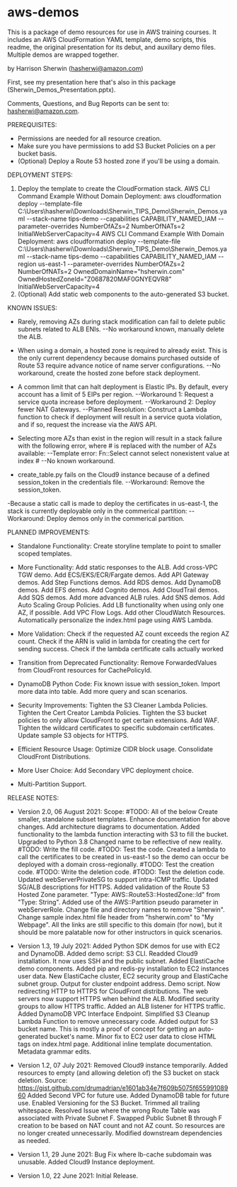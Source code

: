 # aws-demos

This is a package of demo resources for use in AWS training courses. It includes an AWS CloudFormation YAML template, demo scripts, this readme, the original presentation for its debut, and auxillary demo files. Multiple demos are wrapped together.

by Harrison Sherwin (hasherwi@amazon.com)

First, see my presentation here that's also in this package (Sherwin_Demos_Presentation.pptx).

Comments, Questions, and Bug Reports can be sent to: hasherwi@amazon.com.

PREREQUISITES:
  - Permissions are needed for all resource creation.
  - Make sure you have permissions to add S3 Bucket Policies on a per bucket basis.
  - (Optional) Deploy a Route 53 hosted zone if you'll be using a domain.

DEPLOYMENT STEPS:
  1. Deploy the template to create the CloudFormation stack.
    AWS CLI Command Example Without Domain Deployment:
      aws cloudformation deploy --template-file C:\Users\hasherwi\Downloads\Sherwin_TIPS_Demo\Sherwin_Demos.yaml --stack-name tips-demo --capabilities CAPABILITY_NAMED_IAM --parameter-overrides NumberOfAZs=2 NumberOfNATs=2  InitialWebServerCapacity=4
    AWS CLI Command Example With Domain Deployment:
      aws cloudformation deploy --template-file C:\Users\hasherwi\Downloads\Sherwin_TIPS_Demo\Sherwin_Demos.yaml --stack-name tips-demo --capabilities CAPABILITY_NAMED_IAM --region us-east-1 --parameter-overrides NumberOfAZs=2 NumberOfNATs=2 OwnedDomainName="hsherwin.com" OwnedHostedZoneId="Z0687820MAF0GNYEQVR8" InitialWebServerCapacity=4
  2. (Optional) Add static web components to the auto-generated S3 bucket.

KNOWN ISSUES:
  - Rarely, removing AZs during stack modification can fail to delete public subnets related to ALB ENIs.
    --No workaround known, manually delete the ALB.

  - When using a domain, a hosted zone is required to already exist. This is the only current dependency because domains purchased outside of Route 53 require advance notice of name server configurations.
    --No workaround, create the hosted zone before stack deployment.

  - A common limit that can halt deployment is Elastic IPs. By default, every account has a limit of 5 EIPs per region.
    --Workaround 1: Request a service quota increase before deployment.
    --Workaround 2: Deploy fewer NAT Gateways.
    --Planned Resolution: Construct a Lambda function to check if deployment will result in a service quota violation, and if so, request the increase via the AWS API.

  - Selecting more AZs than exist in the region will result in a stack failure with the following error, where # is replaced with the number of AZs available:
    --Template error: Fn::Select cannot select nonexistent value at index #
    --No known workaround.

  - create_table.py fails on the Cloud9 instance because of a defined session_token in the credentials file.
    --Workaround: Remove the session_token.
    
  -Because a static call is made to deploy the certificates in us-east-1, the stack is currently deployable only in the commerical partition:
    --Workaround: Deploy demos only in the commerical partition.

PLANNED IMPROVEMENTS:
  - Standalone Functionality:
    Create storyline template to point to smaller scoped templates.

  - More Functionality:
    Add static responses to the ALB.
    Add cross-VPC TGW demo.
    Add ECS/EKS/ECR/Fargate demos.
    Add API Gateway demos.
    Add Step Functions demos.
    Add RDS demos.
    Add DynamoDB demos.
    Add EFS demos.
    Add Cognito demos.
    Add CloudTrail demos.
    Add SQS demos.
    Add more advanced ALB rules.
    Add SNS demos.
    Add Auto Scaling Group Policies.
    Add LB functionality when using only one AZ, if possible.
    Add VPC Flow Logs.
    Add other CloudWatch Resources.
    Automatically personalize the index.html page using AWS Lambda.

  - More Validation:
    Check if the requested AZ count exceeds the region AZ count.
    Check if the ARN is valid in lambda for creating the cert for sending success.
    Check if the lambda certificate calls actually worked

  - Transition from Deprecated Functionality:
    Remove ForwardedValues from CloudFront resources for CachePolicyId.

  - DynamoDB Python Code:
    Fix known issue with session_token.
    Import more data into table.
    Add more query and scan scenarios.

  - Security Improvements:
    Tighten the S3 Cleaner Lambda Policies.
    Tighten the Cert Creator Lambda Policies.
    Tighten the S3 bucket policies to only allow CloudFront to get certain extensions.
    Add WAF.
    Tighten the wildcard certificates to specific subdomain certificates.
    Update sample S3 objects for HTTPS.

  - Efficient Resource Usage:
    Optimize CIDR block usage.
    Consolidate CloudFront Distributions.

  - More User Choice:
    Add Secondary VPC deployment choice.
    
  - Multi-Partition Support.

RELEASE NOTES:
  - Version 2.0, 06 August 2021:
    Scope:
      #TODO: All of the below
      Create smaller, standalone subset templates.
      Enhance documentation for above changes.
      Add architecture diagrams to documentation.
    Added functionality to the lambda function interacting with S3 to fill the bucket.
      Upgraded to Python 3.8
      Changed name to be reflective of new reality.
      #TODO: Write the fill code.
      #TODO: Test the code.
    Created a lambda to call the certificates to be created in us-east-1 so the demo can occur be deployed with a domain cross-regionally.
      #TODO: Test the creation code.
      #TODO: Write the deletion code.
      #TODO: Test the deletion code.
    Updated webServerPrivateSG to support intra-ICMP traffic.
    Updated SG/ALB descriptions for HTTPS.
    Added validation of the Route 53 Hosted Zone parameter.
      "Type: AWS::Route53::HostedZone::Id" from "Type: String".
    Added use of the AWS::Partition pseudo parameter in webServerRole.
    Change file and directory names to remove "Sherwin".
    Change sample index.html file header from "hsherwin.com" to "My Webpage".
      All the links are still specific to this domain (for now), but it should be more palatable now for other instructors in quick scenarios.

  - Version 1.3, 19 July 2021:
    Added Python SDK demos for use with EC2 and DynamoDB.
    Added demo script: S3 CLI.
    Readded Cloud9 installation.
      It now uses SSH and the public subnet.
    Added ElastiCache demo components.
      Added pip and redis-py installation to EC2 instances user data.
      New ElastiCache cluster, EC2 security group and ElastiCache subnet group.
      Output for cluster endpoint address.
      Demo script.
    Now redirecting HTTP to HTTPS for CloudFront distributions.
    The web servers now support HTTPS when behind the ALB.
      Modified security groups to allow HTTPS traffic.
      Added an ALB listener for HTTPS traffic.
    Added DynamoDB VPC Interface Endpoint.
    Simplified S3 Cleanup Lambda Function to remove unnecessary code.
    Added output for S3 bucket name.
      This is mostly a proof of concept for getting an auto-generated bucket's name.
    Minor fix to EC2 user data to close HTML tags on index.html page.
    Additional inline template documentation.
    Metadata grammar edits.

  - Version 1.2, 07 July 2021:
    Removed Cloud9 instance temporarily.
    Added resources to empty (and allowing deletion of) the S3 bucket on stack deletion.
      Source: https://gist.github.com/drumadrian/e1601ab34e7f609b5075f65599108960
    Added Second VPC for future use.
    Added DynamoDB table for future use.
    Enabled Versioning for the S3 Bucket.
    Trimmed all trailing whitespace.
    Resolved Issue where the wrong Route Table was associated with Private Subnet F.
    Swapped Public Subnet B through F creation to be based on NAT count and not AZ count. So resources are no longer created unnecessarily. Modified downstream dependencies as needed.

  - Version 1.1, 29 June 2021:
    Bug Fix where lb-cache subdomain was unusable.
    Added Cloud9 Instance deployment.

  - Version 1.0, 22 June 2021:
    Initial Release.
